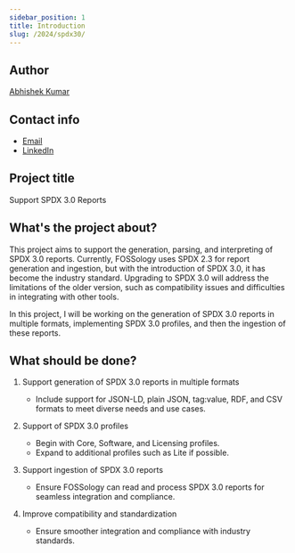 ```yaml
---
sidebar_position: 1
title: Introduction
slug: /2024/spdx30/
---
```

<!--
SPDX-License-Identifier: CC-BY-SA-4.0

SPDX-FileCopyrightText: 2024 Abhishek Kumar <akumar17871@gmail.com>
-->

## Author

[Abhishek Kumar](https://github.com/abhi-kumar17871)

## Contact info

- [Email](mailto:akumar17871@gmail.com)
- [LinkedIn](https://www.linkedin.com/in/akumar17871/)

## Project title

Support SPDX 3.0 Reports

## What's the project about?

This project aims to support the generation, parsing, and interpreting of SPDX 3.0 reports. Currently, FOSSology uses SPDX 2.3 for report generation and ingestion, but with the introduction of SPDX 3.0, it has become the industry standard. Upgrading to SPDX 3.0 will address the limitations of the older version, such as compatibility issues and difficulties in integrating with other tools.

In this project, I will be working on the generation of SPDX 3.0 reports in multiple formats, implementing SPDX 3.0 profiles, and then the ingestion of these reports.

## What should be done?

1. Support generation of SPDX 3.0 reports in multiple formats
    - Include support for JSON-LD, plain JSON, tag:value, RDF, and CSV formats to meet diverse needs and use cases.

2. Support of SPDX 3.0 profiles
    - Begin with Core, Software, and Licensing profiles.
    - Expand to additional profiles such as Lite if possible.

3. Support ingestion of SPDX 3.0 reports
    - Ensure FOSSology can read and process SPDX 3.0 reports for seamless integration and compliance.

4. Improve compatibility and standardization
    - Ensure smoother integration and compliance with industry standards.
